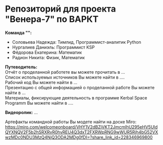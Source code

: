 # Репозиторий для проекта "Венера-7" по ВАРКТ

**Команда "":**
- Соловьева Надежда: Тимлид, Программист-аналитик Python
- Нургалиев Даниэль: Программист KSP
- Фёдорова Екатерина: Математик
- Радион Никита: Физик, Математик

**Путеводитель:**  
Отчёт о проделанной работете вы можете прочитать в ...  
Список используемых источников Вы можете найти в ....  
Рабочий код Вы можете найти в ...  
Презентацию с общей информацией о проделанной работе Вы можете найти в ...  
Материалы, фиксирующие деятельность в программе Kerbal Space Programm Вы можете найти в ....  

**Видеоролик:** ...

Артефакты командной работы Вы модете найти на доске Miro: https://miro.com/welcomeonboard/VHY1V2dBZjVKT2JmcmlhU295eHV5UldQYXNQV2F5b2hSRXRvR0hvREU4Q3dxT2FXRWpRNG9wWUR5Rjh4bG52VXwzMDc0NDU3MzQ4NjQ3ODA2MDg0fDI=?share_link_id=228346969800


